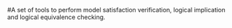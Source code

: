 #A set of tools to perform model satisfaction verification, logical implication and logical equivalence checking.